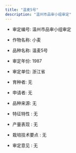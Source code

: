 ```yaml
---
title: "温麦5号"
description: "温州市品审小组审定"
---
```

* 审定编号:  温州市品审小组审定

*  作物名称:  小麦

*  品种名称:  温麦5号

*  审定年份:  1987

*  审定单位:  浙江省

* 育种者:  无

*  申请者:  无

*  品种来源:  无

*  特征特性 : 
无
 
*  产量表现 : 
无

*  栽培技术要点 : 
无

*  审定意见 : 
无
